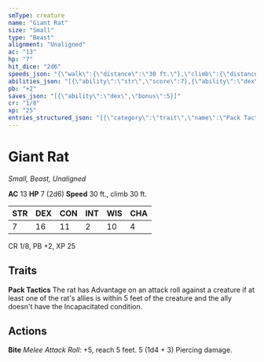 ```yaml
---
smType: creature
name: "Giant Rat"
size: "Small"
type: "Beast"
alignment: "Unaligned"
ac: "13"
hp: "7"
hit_dice: "2d6"
speeds_json: "{\"walk\":{\"distance\":\"30 ft.\"},\"climb\":{\"distance\":\"30 ft.\"}}"
abilities_json: "[{\"ability\":\"str\",\"score\":7},{\"ability\":\"dex\",\"score\":16},{\"ability\":\"con\",\"score\":11},{\"ability\":\"int\",\"score\":2},{\"ability\":\"wis\",\"score\":10},{\"ability\":\"cha\",\"score\":4}]"
pb: "+2"
saves_json: "[{\"ability\":\"dex\",\"bonus\":5}]"
cr: "1/8"
xp: "25"
entries_structured_json: "[{\"category\":\"trait\",\"name\":\"Pack Tactics\",\"text\":\"The rat has Advantage on an attack roll against a creature if at least one of the rat's allies is within 5 feet of the creature and the ally doesn't have the Incapacitated condition.\"},{\"category\":\"action\",\"name\":\"Bite\",\"text\":\"*Melee Attack Roll:* +5, reach 5 feet. 5 (1d4 + 3) Piercing damage.\"}]"
---
```


# Giant Rat
*Small, Beast, Unaligned*

**AC** 13
**HP** 7 (2d6)
**Speed** 30 ft., climb 30 ft.

| STR | DEX | CON | INT | WIS | CHA |
| --- | --- | --- | --- | --- | --- |
| 7 | 16 | 11 | 2 | 10 | 4 |

CR 1/8, PB +2, XP 25

## Traits

**Pack Tactics**
The rat has Advantage on an attack roll against a creature if at least one of the rat's allies is within 5 feet of the creature and the ally doesn't have the Incapacitated condition.

## Actions

**Bite**
*Melee Attack Roll:* +5, reach 5 feet. 5 (1d4 + 3) Piercing damage.
